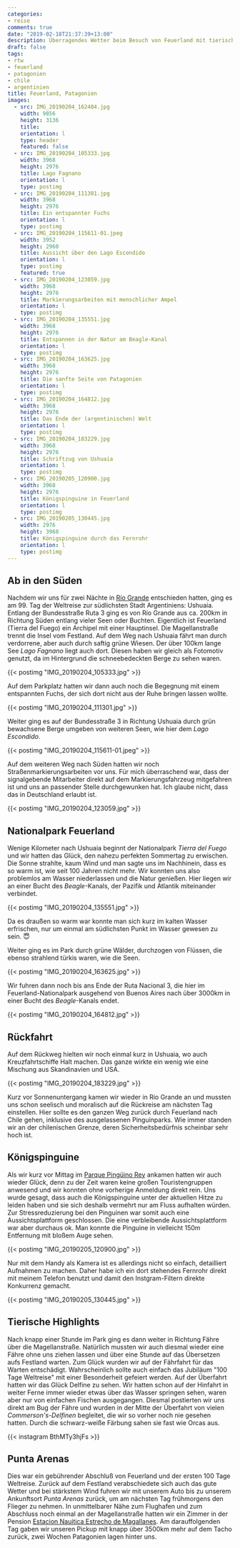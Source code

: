 ```yaml
---
categories:
- reise
comments: true
date: "2019-02-18T21:37:39+13:00"
description: Überragendes Wetter beim Besuch von Feuerland mit tierischen Überraschungen
draft: false
tags:
- rtw
- feuerland
- patagonien
- chile
- argentinien
title: Feuerland, Patagonien
images:
  - src: IMG_20190204_162404.jpg
    width: 9856
    height: 3136
    title: 
    orientation: l
    type: header
    featured: false
  - src: IMG_20190204_105333.jpg
    width: 3968
    height: 2976
    title: Lago Fagnano
    orientation: l
    type: postimg
  - src: IMG_20190204_111301.jpg
    width: 3968
    height: 2976
    title: Ein entspannter Fuchs
    orientation: l
    type: postimg
  - src: IMG_20190204_115611-01.jpeg
    width: 3952
    height: 2960
    title: Aussicht über den Lago Escondido
    orientation: l
    type: postimg
    featured: true
  - src: IMG_20190204_123059.jpg
    width: 3968
    height: 2976
    title: Markierungsarbeiten mit menschlicher Ampel
    orientation: l
    type: postimg
  - src: IMG_20190204_135551.jpg
    width: 3968
    height: 2976
    title: Entspannen in der Natur am Beagle-Kanal
    orientation: l
    type: postimg
  - src: IMG_20190204_163625.jpg
    width: 3968
    height: 2976
    title: Die sanfte Seite von Patagonien
    orientation: l
    type: postimg
  - src: IMG_20190204_164812.jpg
    width: 3968
    height: 2976
    title: Das Ende der (argentinischen) Welt
    orientation: l
    type: postimg
  - src: IMG_20190204_183229.jpg
    width: 3968
    height: 2976
    title: Schriftzug von Ushuaia
    orientation: l
    type: postimg
  - src: IMG_20190205_120900.jpg
    width: 3968
    height: 2976
    title: Königspinguine in Feuerland
    orientation: l
    type: postimg
  - src: IMG_20190205_130445.jpg
    width: 2976
    height: 3968
    title: Königspinguine durch das Fernrohr
    orientation: l
    type: postimg
---
```


## Ab in den Süden

Nachdem wir uns für zwei Nächte in [Río Grande](/post/rtw-nach-feuerland/) entschieden hatten, ging es am 99. Tag der Weltreise zur südlichsten Stadt Argentiniens: Ushuaia. Entlang der Bundesstraße Ruta 3 ging es von Río Grande aus ca. 200km in Richtung Süden entlang vieler Seen oder Buchten. Eigentlich ist Feuerland (Tierra del Fuego) ein Archipel mit einer Hauptinsel. Die Magellanstraße trennt die Insel vom Festland. Auf dem Weg nach Ushuaia fährt man durch verdorrene, aber auch durch saftig grüne Wiesen. Der über 100km lange See _Lago Fagnano_ liegt auch dort. Diesen haben wir gleich als Fotomotiv genutzt, da im Hintergrund die schneebedeckten Berge zu sehen waren.

{{< postimg "IMG_20190204_105333.jpg" >}}

Auf dem Parkplatz hatten wir dann auch noch die Begegnung mit einem entspannten Fuchs, der sich dort nicht aus der Ruhe bringen lassen wollte.

{{< postimg "IMG_20190204_111301.jpg" >}}

Weiter ging es auf der Bundesstraße 3 in Richtung Ushuaia durch grün bewachsene Berge umgeben von weiteren Seen, wie hier dem _Lago Escondido_.

{{< postimg "IMG_20190204_115611-01.jpeg" >}}

Auf dem weiteren Weg nach Süden hatten wir noch Straßenmarkierungsarbeiten vor uns. Für mich überraschend war, dass der signalgebende Mitarbeiter direkt auf dem Markierungsfahrzeug mitgefahren ist und uns an passender Stelle durchgewunken hat. Ich glaube nicht, dass das in Deutschland erlaubt ist.

{{< postimg "IMG_20190204_123059.jpg" >}}

## Nationalpark Feuerland

Wenige Kilometer nach Ushuaia beginnt der Nationalpark _Tierra del Fuego_ und wir hatten das Glück, den nahezu perfekten Sommertag zu erwischen. Die Sonne strahlte, kaum Wind und man sagte uns im Nachhinein, dass es so warm ist, wie seit 100 Jahren nicht mehr. Wir konnten uns also problemlos am Wasser niederlassen und die Natur genießen. Hier liegen wir an einer Bucht des _Beagle_-Kanals, der Pazifik und Atlantik miteinander verbindet.

{{< postimg "IMG_20190204_135551.jpg" >}}

Da es draußen so warm war konnte man sich kurz im kalten Wasser erfrischen, nur um einmal am südlichsten Punkt im Wasser gewesen zu sein. 😇

Weiter ging es im Park durch grüne Wälder, durchzogen von Flüssen, die ebenso strahlend türkis waren, wie die Seen.

{{< postimg "IMG_20190204_163625.jpg" >}}

Wir fuhren dann noch bis ans Ende der Ruta Nacional 3, die hier im Feuerland-Nationalpark ausgehend von Buenos Aires nach über 3000km in einer Bucht des _Beagle_-Kanals endet.

{{< postimg "IMG_20190204_164812.jpg" >}}

## Rückfahrt

Auf dem Rückweg hielten wir noch einmal kurz in Ushuaia, wo auch Kreuzfahrtschiffe Halt machen. Das ganze wirkte ein wenig wie eine Mischung aus Skandinavien und USA.

{{< postimg "IMG_20190204_183229.jpg" >}}

Kurz vor Sonnenuntergang kamen wir wieder in Río Grande an und mussten uns schon seelisch und moralisch auf die Rückreise am nächsten Tag einstellen. Hier sollte es den ganzen Weg zurück durch Feuerland nach Chile gehen, inklusive des ausgelassenen Pinguinparks. Wie immer standen wir an der chilenischen Grenze, deren Sicherheitsbedürfnis scheinbar sehr hoch ist. 

## Königspinguine

Als wir kurz vor Mittag im [Parque Pingüino Rey](https://goo.gl/maps/opF7REHU7HL2) ankamen hatten wir auch wieder Glück, denn zu der Zeit waren keine großen Touristengruppen anwesend und wir konnten ohne vorherige Anmeldung direkt rein. Uns wurde gesagt, dass auch die Königspinguine unter der aktuellen Hitze zu leiden haben und sie sich deshalb vermehrt nur am Fluss aufhalten würden. Zur Stressreduzierung bei den Pinguinen war somit auch eine Aussichtsplattform geschlossen. Die eine verbleibende Aussichtsplattform war aber durchaus ok. Man konnte die Pinguine in vielleicht 150m Entfernung mit bloßem Auge sehen. 

{{< postimg "IMG_20190205_120900.jpg" >}}

Nur mit dem Handy als Kamera ist es allerdings nicht so einfach, detailliert Aufnahmen zu machen. Daher habe ich ein dort stehendes Fernrohr direkt mit meinem Telefon benutzt und damit den Instgram-Filtern direkte Konkurrenz gemacht.

{{< postimg "IMG_20190205_130445.jpg" >}}

## Tierische Highlights

Nach knapp einer Stunde im Park ging es dann weiter in Richtung Fähre über die Magellanstraße. Natürlich mussten wir auch diesmal wieder eine Fähre ohne uns ziehen lassen und über eine Stunde auf das Übersetzen aufs Festland warten. Zum Glück wurden wir auf der Fährfahrt für das Warten entschädigt. Wahrscheinlich sollte auch einfach das Jubiläum "100 Tage Weltreise" mit einer Besonderheit gefeiert werden. Auf der Überfahrt hatten wir das Glück Delfine zu sehen. Wir hatten schon auf der Hinfahrt in weiter Ferne immer wieder etwas über das Wasser springen sehen, waren aber nur von einfachen Fischen ausgegangen. Diesmal postierten wir uns direkt am Bug der Fähre und wurden in der Mitte der Überfahrt von vielen _Commerson's-Delfinen_ begleitet, die wir so vorher noch nie gesehen hatten. Durch die schwarz-weiße Färbung sahen sie fast wie Orcas aus.

{{< instagram BthMTy3hjFs >}}

## Punta Arenas

Dies war ein gebührender Abschluß von Feuerland und der ersten 100 Tage Weltreise. Zurück auf dem Festland verabschiedete sich auch das gute Wetter und bei stärkstem Wind fuhren wir mit unserem Auto bis zu unserem Ankunftsort _Punta Arenas_ zurück, um am nächsten Tag frühmorgens den Flieger zu nehmen. In unmittelbarer Nähe zum Flughafen und zum Abschluss noch einmal an der Magellanstraße hatten wir ein Zimmer in der Pension [Estacion Nauitica Estrecho de Magallanes](https://goo.gl/maps/xdkQuJL4HRD2). Am darauffolgenden Tag gaben wir unseren Pickup mit knapp über 3500km mehr auf dem Tacho zurück, zwei Wochen Patagonien lagen hinter uns.
